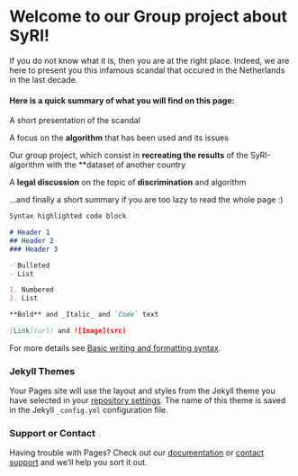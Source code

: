 # Welcome to our Group project about SyRI!

If you do not know what it is, then you are at the right place. Indeed, we are here to present you this infamous scandal that occured in the Netherlands in the last decade.

#### Here is a quick summary of what you will find on this page:
A short presentation of the scandal 

A focus on the **algorithm** that has been used and its issues

Our group project, which consist in **recreating the results** of the SyRI-algorithm with the **dataset of another country

A **legal discussion** on the topic of **discrimination** and algorithm

...and finally a short summary if you are too lazy to read the whole page :)






```markdown
Syntax highlighted code block

# Header 1
## Header 2
### Header 3

- Bulleted
- List

1. Numbered
2. List

**Bold** and _Italic_ and `Code` text

[Link](url) and ![Image](src)
```

For more details see [Basic writing and formatting syntax](https://docs.github.com/en/github/writing-on-github/getting-started-with-writing-and-formatting-on-github/basic-writing-and-formatting-syntax).

### Jekyll Themes

Your Pages site will use the layout and styles from the Jekyll theme you have selected in your [repository settings](https://github.com/SyRIpresentation/SyRI-Project/settings/pages). The name of this theme is saved in the Jekyll `_config.yml` configuration file.

### Support or Contact

Having trouble with Pages? Check out our [documentation](https://docs.github.com/categories/github-pages-basics/) or [contact support](https://support.github.com/contact) and we’ll help you sort it out.
